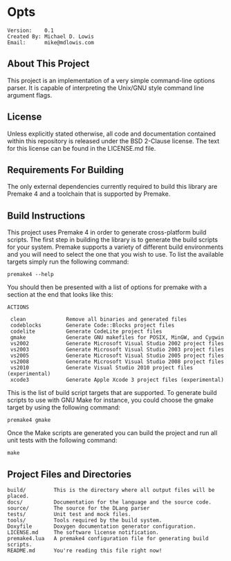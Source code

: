 Opts
==============================================

    Version:    0.1
    Created By: Michael D. Lowis
    Email:      mike@mdlowis.com

About This Project
----------------------------------------------

This project is an implementation of a very simple command-line options parser.
It is capable of interpreting the Unix/GNU style command line argument flags.

License
----------------------------------------------
Unless explicitly stated otherwise, all code and documentation contained within
this repository is released under the BSD 2-Clause license. The text for this
license can be found in the LICENSE.md file.

Requirements For Building
----------------------------------------------
The only external dependencies currently required to build this library are
Premake 4 and a toolchain that is supported by Premake.

Build Instructions
----------------------------------------------
This project uses Premake 4 in order to generate cross-platform build scripts.
The first step in building the library is to generate the build scripts for
your system. Premake supports a variety of different build environments and you
will need to select the one that you wish to use. To list the available targets
simply run the following command:

    premake4 --help

You should then be presented with a list of options for premake with a section
at the end that looks like this:

    ACTIONS

     clean             Remove all binaries and generated files
     codeblocks        Generate Code::Blocks project files
     codelite          Generate CodeLite project files
     gmake             Generate GNU makefiles for POSIX, MinGW, and Cygwin
     vs2002            Generate Microsoft Visual Studio 2002 project files
     vs2003            Generate Microsoft Visual Studio 2003 project files
     vs2005            Generate Microsoft Visual Studio 2005 project files
     vs2008            Generate Microsoft Visual Studio 2008 project files
     vs2010            Generate Visual Studio 2010 project files (experimental)
     xcode3            Generate Apple Xcode 3 project files (experimental)

This is the list of build script targets that are supported. To generate build
scripts to use with GNU Make for instance, you could choose the gmake target
by using the following command:

    premake4 gmake

Once the Make scripts are generated you can build the project and run all unit
tests with the following command:

    make

Project Files and Directories
----------------------------------------------

    build/         This is the directory where all output files will be placed.
    docs/          Documentation for the language and the source code.
    source/        The source for the DLang parser
    tests/         Unit test and mock files.
    tools/         Tools required by the build system.
    Doxyfile       Doxygen documentation generator configuration.
    LICENSE.md     The software license notification.
    premake4.lua   A premake4 configuration file for generating build scripts.
    README.md      You're reading this file right now!


